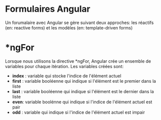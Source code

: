 # Formulaires Angular

Un forumalaire avec Angular se gère suivant deux approches: les réactifs (en: reactive forms) et les modèles (en: template-driven forms)

# *ngFor

Lorsque nous utilisons la directive *ngFor, Angular crée un ensemble de variables pour chaque itération. Les variables créées sont:

- **index** : variable qui stocke l'indice de l'élément actuel
- **first** : variable booléenne qui indique si l'élément est le premier dans la liste
- **last** : variable booléenne qui indique si l'élément est le dernier dans la liste
- **even**: variable boolénne qui indique si l'indice de l'élément actuel est pair
- **odd** : variable qui indique si l'indice de l'élément actuel est impair
